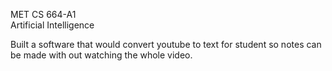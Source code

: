 MET CS 664-A1  
Artificial Intelligence

Built a software that would convert youtube to text for student so notes can be made with out watching the whole video. 
